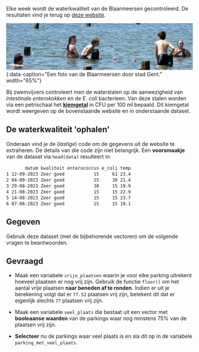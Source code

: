 Elke week wordt de waterkwaliteit van de Blaarmeersen gecontroleerd. De resultaten vind je terug op <a href="https://kwaliteitzwemwater.be/nl/blaarmeersen/blaarmeersen-zwemsportzone-gent?page=0">deze website</a>.

![Een foto van de Blaarmeersen door stad Gent.](media/blaarmeersen.jpg "Een foto van de Blaarmeersen door stad Gent."){:data-caption="Een foto van de Blaarmeersen door stad Gent." width="65%"}

Bij zwemvijvers controleert men de waterstalen op de aanwezigheid van *intestinale enterokokken* en de *E. coli* bacterieen. Van deze stalen worden via een petrischaal het <a href="https://nl.wikipedia.org/wiki/Kiemgetal" target="_blank">**kiemgetal**</a> in CFU per 100 ml bepaald. Dit kiemgetal wordt weergeven op de bovenstaande website en in onderstaande dataset.

## De waterkwaliteit 'ophalen'

Onderaan vind je de (*lastige*) code om de gegevens uit de website te extraheren. De details van die code zijn niet belangrijk. Een **voorsmaakje** van de dataset via `head(data)` resulteert in:

```
       datum kwaliteit enterococcus e_coli temp
1 12-09-2023 Zeer goed           15     61 23.4
2 04-09-2023 Zeer goed           15     30 21.4
3 29-08-2023 Zeer goed           30     15 19.9
4 21-08-2023 Zeer goed           15     15 22.9
5 14-08-2023 Zeer goed           15     15 23.7
6 07-08-2023 Zeer goed           15     15 19.1
```

## Gegeven

Gebruik deze dataset (met de bijbehorende vectoren) om de volgende vragen te beantwoorden.

## Gevraagd

- Maak een variabele `vrije_plaatsen` waarin je voor elke parking uitrekent hoeveel plaatsen er nog vrij zijn. Gebruik de functie `floor()` om het aantal vrije plaatsen **naar beneden af te ronden**. Indien er uit je berekening volgt dat er `77.52` plaatsen vrij zijn, betekent dit dat er eigenlijk slechts `77` plaatsen vrij zijn.

- Maak een variabele `veel_plaats` die bestaat uit een vector met **booleaanse waarden** van de parkings waar nog minstens 75% van de plaatsen vrij zijn.

- **Selecteer** nu de parkings waar veel plaats is en sla dit op in de variabele `parking_met_veel_plaats`.